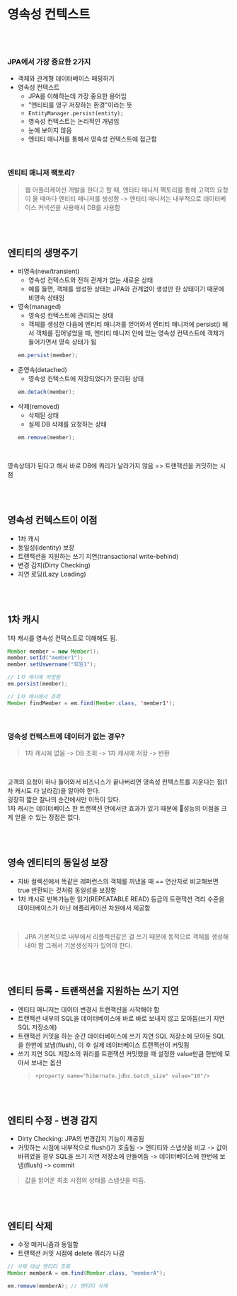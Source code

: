 # 영속성 컨텍스트

<br>
<br>

### JPA에서 가장 중요한 2가지
- 객체와 관계형 데이터베이스 매핑하기
- 영속성 컨텍스트
	- JPA를 이해하는데 가장 중요한 용어임
	- "엔티티를 영구 저장하는 환경"이라는 뜻
	- `EntityManager.persist(entity);`
	- 영속성 컨텍스트는 논리적인 개념임
	- 눈에 보이지 않음
	- 엔티티 매니저를 통해서 영속성 컨텍스트에 접근함

<br>

### 엔티티 매니저 팩토리?
> 웹 어플리케이션 개발을 한다고 할 때, 엔티티 매니저 팩토리를 통해 고객의 요청이 올 때마다 엔티티 매니저를 생성함 -> 엔티티 매니저는 내부적으로 데이터베이스 커넥션을 사용해서 DB를 사용함


<br>
<br>

## 엔티티의 생명주기
* 비영속(new/transient)
	* 영속성 컨텍스트와 전혀 관계가 없는 새로운 상태
	* 예를 들면, 객체를 생성한 상태는 JPA와 관계없이 생성만 한 상태이기 때문에 비영속 상태임
* 영속(managed)
	* 영속성 컨텍스트에 관리되는 상태
	* 객체를 생성한 다음에 엔티티 매니저를 얻어와서 엔티티 매니저에 persist() 해서 객체를 집어넣었을 때, 엔티티 매니저 안에 있는 영속성 컨텍스트에 객체가 들어가면서 영속 상태가 됨
	```java
	em.persist(member);
	```
* 준영속(detached)
	* 영속성 컨텍스트에 저장되었다가 분리된 상태
	```java
	em.detach(member);
	```
* 삭제(removed)
	* 삭제된 상태
	* 실제 DB 삭제를 요청하는 상태
	```java
	em.remove(member);
	```

<br>

영속상태가 된다고 해서 바로 DB에 쿼리가 날라가지 않음 => 트랜잭션을 커밋하는 시점

<br>
<br>

## 영속성 컨텍스트이 이점
- 1차 캐시
- 동일성(identity) 보장
- 트랜잭션을 지원하는 쓰기 지연(transactional write-behind)
- 변경 감지(Dirty Checking)
- 지연 로딩(Lazy Loading)

<br>
<br>


## 1차 캐시
1차 캐시를 영속성 컨텍스트로 이해해도 됨.
```java
Member member = new Member();
member.setId("member1");
member.setUswername("회원1");

// 1차 캐시에 저장됨
em.persist(member);

// 1차 캐시에서 조회
Member findMember = em.find(Member.class, 'member1');
```

<br>

### 영속성 컨텍스트에 데이터가 없는 경우?
> 1차 캐시에 없음 -> DB 조회 -> 1차 캐시에 저장 -> 반환

<br>

고객의 요청이 하나 들어와서 비즈니스가 끝나버리면 영속성 컨텍스트를 지운다는 점(1차 캐시도 다 날라감)을 알아야 한다.  
굉장히 짧은 찰나의 순간에서만 이득이 있다.  
1차 캐시는 데이터베이스 한 트랜잭션 안에서만 효과가 있기 때문에 성능의 이점을 크게 얻을 수 있는 장점은 없다.


<br>
<br>

## 영속 엔티티의 동일성 보장
- 자바 컬렉션에서 똑같은 레퍼런스의 객체를 꺼냈을 때 == 연산자로 비교해보면 true 반환되는 것처럼 동일성을 보장함
- 1차 캐시로 반복가능한 읽기(REPEATABLE READ) 등급의 트랜잭션 격리 수준을 데이터베이스가 아닌 애플리케이션 차원에서 제공함

<br>


> JPA 기본적으로 내부에서 리플렉션같은 걸 쓰기 때문에 동적으로 객체를 생성해내야 함
그래서 기본생성자가 있어야 한다.


<br>
<br>


## 엔티티 등록 - 트랜잭션을 지원하는 쓰기 지연
- 엔티티 매니저는 데이터 변경시 트랜잭션을 시작해야 함
- 트랜잭션 내부의 SQL을 데이터베이스에 바로 바로 보내지 않고 모아둠(쓰기 지연 SQL 저장소에)
- 트랜잭션 커밋을 하는 순간 데이터베이스에 쓰기 지연 SQL 저장소에 모아둔 SQL을 한번에 보냄(flush), 이 후 실제 데이터베이스 트랜잭션이 커밋됨
- 쓰기 지연 SQL 저장소의 쿼리를 트랜잭션 커밋했을 때 설정한 value만큼 한번에 모아서 보내는 옵션
  > `<property name="hibernate.jdbc.batch_size" value="10"/>`


<br>
<br>


## 엔티티 수정 - 변경 감지
- Dirty Checking: JPA의 변경감지 기능이 제공됨
- 커밋하는 시점에 내부적으로 flush()가 호출됨 -> 엔티티와 스냅샷을 비교 -> 값이 바뀌었을 경우 SQL을 쓰기 지연 저장소에 만들어둠 -> 데이터베이스에 한번에 보냄(flush) -> commit
> 값을 읽어온 최초 시점의 상태를 스냅샷을 떠둠.


<br>
<br>


## 엔티티 삭제
- 수정 메커니즘과 동일함
- 트랜잭션 커밋 시점에 delete 쿼리가 나감
```java
// 삭제 대상 엔티티 조회
Member memberA = em.find(Member.class, "memberA");

em.remove(memberA); // 엔티티 삭제
```


<br>
